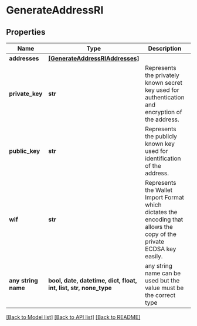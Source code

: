 # GenerateAddressRI


## Properties
Name | Type | Description | Notes
------------ | ------------- | ------------- | -------------
**addresses** | [**[GenerateAddressRIAddresses]**](GenerateAddressRIAddresses.md) |  | 
**private_key** | **str** | Represents the privately known secret key used for authentication and encryption of the address. | 
**public_key** | **str** | Represents the publicly known key used for identification of the address. | 
**wif** | **str** | Represents the Wallet Import Format which dictates the encoding that allows the copy of the private ECDSA key easily. | 
**any string name** | **bool, date, datetime, dict, float, int, list, str, none_type** | any string name can be used but the value must be the correct type | [optional]

[[Back to Model list]](../README.md#documentation-for-models) [[Back to API list]](../README.md#documentation-for-api-endpoints) [[Back to README]](../README.md)


